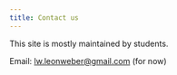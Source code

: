 ```yaml
---
title: Contact us
---
```

This site is mostly maintained by students.

Email: [lw.leonweber@gmail.com](mailto:lw.leonweber@gmail.com) (for now)
